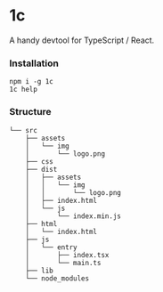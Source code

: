 # 1c

A handy devtool for TypeScript / React.

### Installation

```
npm i -g 1c
1c help
```

### Structure

```
└── src
    ├── assets
    │   └── img
    │       └── logo.png
    ├── css
    ├── dist
    │   ├── assets
    │   │   └── img
    │   │       └── logo.png
    │   ├── index.html
    │   └── js
    │       └── index.min.js
    ├── html
    │   └── index.html
    ├── js
    │   └── entry
    │       ├── index.tsx
    │       └── main.ts
    ├── lib
    └── node_modules
```